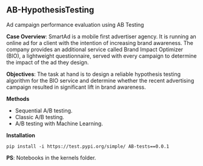 ## AB-HypothesisTesting
 Ad campaign performance evaluation using AB Testing
 
**Case Overview**:
SmartAd is a mobile first advertiser agency. It is running an online ad for a client with the intention of increasing brand awareness. 
The company provides an additional service called Brand Impact Optimizer (BIO), a lightweight questionnaire, served with every campaign to determine the impact of the ad they design. 

**Objectives**:
The task at hand is to design a reliable hypothesis testing algorithm for the BIO service and determine whether the recent advertising campaign resulted in significant lift in brand awareness.

**Methods**
* Sequential A/B testing.
* Classic A/B testing.
* A/B testing with Machine Learning.

**Installation**

`pip install -i https://test.pypi.org/simple/ AB-tests==0.0.1`

**PS**: Notebooks in the kernels folder.

